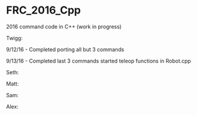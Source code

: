 # FRC_2016_Cpp
2016 command code in C++ (work in progress)

Twigg:

9/12/16 - Completed porting all but 3 commands

9/13/16 - Completed last 3 commands started teleop functions in Robot.cpp

Seth:


Matt:


Sam:


Alex:
